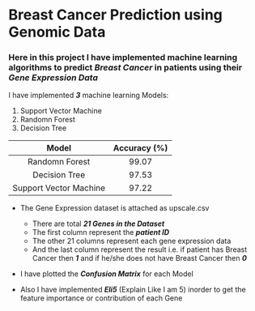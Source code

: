 # Breast Cancer Prediction using Genomic Data #

### Here in this project I have implemented machine learning algorithms to predict _Breast Cancer_ in patients using their _Gene Expression Data_ ###

I have implemented ___3___ machine learning Models:
 1. Support Vector Machine
 2. Randomn Forest
 3. Decision Tree

  Model                   | Accuracy (%)
  :---------------------: | :-----------:
  Randomn Forest          | 99.07
  Decision Tree           | 97.53
  Support Vector Machine  | 97.22

* The Gene Expression dataset is attached as upscale.csv
  * There are total ___21 Genes in the Dataset___
  * The first column represent the ___patient ID___
  * The other 21 columns represent each gene expression data
  * And the last column represent the result i.e. if patient has Breast Cancer then ___1___ and if he/she does not have Breast Cancer then ___0___ 

* I have plotted the ___Confusion Matrix___ for each Model
* Also I have implemented ___Eli5___ (Explain Like I am 5) inorder to get the feature importance or contribution of each Gene
